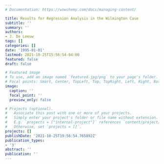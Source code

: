 ```yaml
---
# Documentation: https://wowchemy.com/docs/managing-content/

title: Results for Regression Analysis in the Wilmington Case
subtitle: ''
summary: ''
authors:
- J. De Leeuw
tags: []
categories: []
date: '1995-01-01'
lastmod: 2021-10-25T15:56:54-04:00
featured: false
draft: false

# Featured image
# To use, add an image named `featured.jpg/png` to your page's folder.
# Focal points: Smart, Center, TopLeft, Top, TopRight, Left, Right, BottomLeft, Bottom, BottomRight.
image:
  caption: ''
  focal_point: ''
  preview_only: false

# Projects (optional).
#   Associate this post with one or more of your projects.
#   Simply enter your project's folder or file name without extension.
#   E.g. `projects = ["internal-project"]` references `content/project/deep-learning/index.md`.
#   Otherwise, set `projects = []`.
projects: []
publishDate: '2021-10-25T19:56:54.765892Z'
publication_types:
- '3'
abstract: ''
publication: ''
---
```

